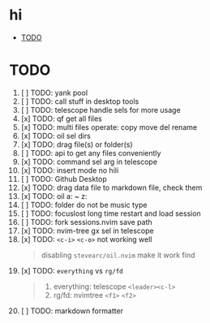 # hi

<!-- toc -->

- [TODO](#todo)

<!-- tocstop -->

# TODO

1. [ ] TODO: yank pool
2. [ ] TODO: call stuff in desktop tools
3. [ ] TODO: telescope handle sels for more usage
4. [x] TODO: qf get all files
5. [x] TODO: multi files operate: copy move del rename
6. [x] TODO: oil sel dirs
7. [x] TODO: drag file(s) or folder(s)
8. [ ] TODO: api to get any files conveniently
9. [x] TODO: command sel arg in telescope
10. [x] TODO: insert mode no hili
11. [ ] TODO: Github Desktop
12. [x] TODO: drag data file to markdown file, check them
13. [x] TODO: oil a: ~ z:
14. [ ] TODO: folder do not be music type
15. [ ] TODO: focuslost long time restart and load session
16. [ ] TODO: fork sessions.nvim save path
17. [x] TODO: nvim-tree gx sel in telescope
18. [x] TODO: `<c-i>` `<c-o>` not working well
    > disabling `stevearc/oil.nvim` make it work find
19. [x] TODO: `everything` vs `rg/fd`
    > 1. everything: telescope `<leader><c-l>`
    > 2. rg/fd: nvimtree `<f1>` `<f2>`
20. [ ] TODO: markdown formatter
